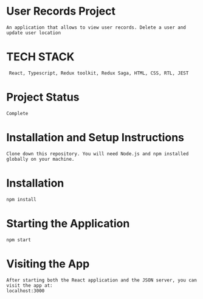 # User Records Project

    An application that allows to view user records. Delete a user and update user location

# TECH STACK

     React, Typescript, Redux toolkit, Redux Saga, HTML, CSS, RTL, JEST

# Project Status

    Complete

# Installation and Setup Instructions

    Clone down this repository. You will need Node.js and npm installed globally on your machine.

# Installation

    npm install

# Starting the Application

    npm start

# Visiting the App

    After starting both the React application and the JSON server, you can visit the app at:
    localhost:3000
